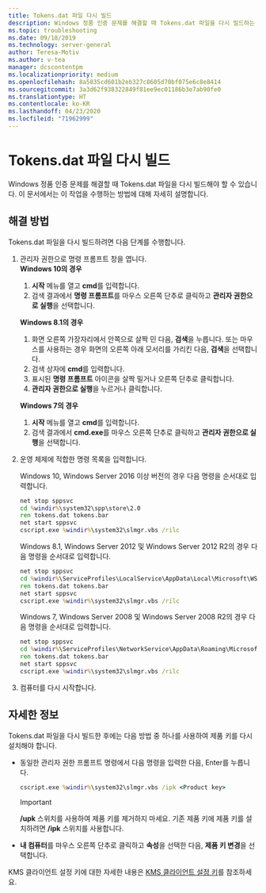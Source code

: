 ```yaml
---
title: Tokens.dat 파일 다시 빌드
description: Windows 정품 인증 문제를 해결할 때 Tokens.dat 파일을 다시 빌드하는 방법
ms.topic: troubleshooting
ms.date: 09/18/2019
ms.technology: server-general
author: Teresa-Motiv
ms.author: v-tea
manager: dcscontentpm
ms.localizationpriority: medium
ms.openlocfilehash: 8a5835cd601b2eb327c8605d70bf075e6c8e8414
ms.sourcegitcommit: 3a3d62f938322849f81ee9ec01186b3e7ab90fe0
ms.translationtype: HT
ms.contentlocale: ko-KR
ms.lasthandoff: 04/23/2020
ms.locfileid: "71962999"
---
```

# <a name="rebuild-the-tokensdat-file"></a>Tokens.dat 파일 다시 빌드

Windows 정품 인증 문제를 해결할 때 Tokens.dat 파일을 다시 빌드해야 할 수 있습니다. 이 문서에서는 이 작업을 수행하는 방법에 대해 자세히 설명합니다.

## <a name="resolution"></a>해결 방법

Tokens.dat 파일을 다시 빌드하려면 다음 단계를 수행합니다.

1. 관리자 권한으로 명령 프롬프트 창을 엽니다.  
   **Windows 10의 경우**

   1. **시작** 메뉴를 열고 **cmd**를 입력합니다.
   1. 검색 결과에서 **명령 프롬프트**를 마우스 오른쪽 단추로 클릭하고 **관리자 권한으로 실행**을 선택합니다.  

   **Windows 8.1의 경우**
   1. 화면 오른쪽 가장자리에서 안쪽으로 살짝 민 다음, **검색**을 누릅니다. 또는 마우스를 사용하는 경우 화면의 오른쪽 아래 모서리를 가리킨 다음, **검색**을 선택합니다.
   1. 검색 상자에 **cmd**를 입력합니다.
   1. 표시된 **명령 프롬프트** 아이콘을 살짝 밀거나 오른쪽 단추로 클릭합니다.
   1. **관리자 권한으로 실행**을 누르거나 클릭합니다.

   **Windows 7의 경우**
   1. **시작** 메뉴를 열고 **cmd**를 입력합니다.
   1. 검색 결과에서 **cmd.exe**를 마우스 오른쪽 단추로 클릭하고 **관리자 권한으로 실행**을 선택합니다.

1. 운영 체제에 적합한 명령 목록을 입력합니다.  

   Windows 10, Windows Server 2016 이상 버전의 경우 다음 명령을 순서대로 입력합니다.
   ```cmd
   net stop sppsvc
   cd %windir%\system32\spp\store\2.0
   ren tokens.dat tokens.bar
   net start sppsvc
   cscript.exe %windir%\system32\slmgr.vbs /rilc
   ```
   Windows 8.1, Windows Server 2012 및 Windows Server 2012 R2의 경우 다음 명령을 순서대로 입력합니다.
   ```cmd
   net stop sppsvc
   cd %windir%\ServiceProfiles\LocalService\AppData\Local\Microsoft\WSLicense
   ren tokens.dat tokens.bar
   net start sppsvc
   cscript.exe %windir%\system32\slmgr.vbs /rilc
   ```
   Windows 7, Windows Server 2008 및 Windows Server 2008 R2의 경우 다음 명령을 순서대로 입력합니다.
   ```cmd
   net stop sppsvc
   cd %windir%\ServiceProfiles\NetworkService\AppData\Roaming\Microsoft\SoftwareProtectionPlatform
   ren tokens.dat tokens.bar
   net start sppsvc
   cscript.exe %windir%\system32\slmgr.vbs /rilc
   ```
1. 컴퓨터를 다시 시작합니다.

## <a name="more-information"></a>자세한 정보

Tokens.dat 파일을 다시 빌드한 후에는 다음 방법 중 하나를 사용하여 제품 키를 다시 설치해야 합니다.

- 동일한 관리자 권한 프롬프트 명령에서 다음 명령을 입력한 다음, Enter를 누릅니다.

   ```cmd
   cscript.exe %windir%\system32\slmgr.vbs /ipk <Product key>
   ```

  > [!IMPORTANT]
  > **/upk** 스위치를 사용하여 제품 키를 제거하지 마세요. 기존 제품 키에 제품 키를 설치하려면 **/ipk** 스위치를 사용합니다.
- **내 컴퓨터**를 마우스 오른쪽 단추로 클릭하고 **속성**을 선택한 다음, **제품 키 변경**을 선택합니다.

KMS 클라이언트 설정 키에 대한 자세한 내용은 [KMS 클라이언트 설정 키](kmsclientkeys.md)를 참조하세요.
